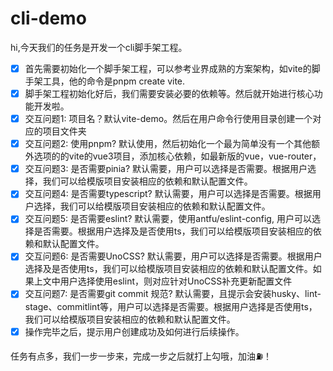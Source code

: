 # cli-demo

hi,今天我们的任务是开发一个cli脚手架工程。
- [x] 首先需要初始化一个脚手架工程，可以参考业界成熟的方案架构，如vite的脚手架工具，他的命令是pnpm create vite.
- [x] 脚手架工程初始化好后，我们需要安装必要的依赖等。然后就开始进行核心功能开发啦。
- [x] 交互问题1: 项目名？默认vite-demo。然后在用户命令行使用目录创建一个对应的项目文件夹
- [x] 交互问题2: 使用pnpm? 默认使用，然后初始化一个最为简单没有一个其他额外选项的的vite的vue3项目，添加核心依赖，如最新版的vue，vue-router，
- [x] 交互问题3: 是否需要pinia? 默认需要，用户可以选择是否需要。根据用户选择，我们可以给模版项目安装相应的依赖和默认配置文件。
- [x] 交互问题4: 是否需要typescript? 默认需要，用户可以选择是否需要。根据用户选择，我们可以给模版项目安装相应的依赖和默认配置文件。
- [x] 交互问题5: 是否需要eslint? 默认需要，使用antfu/eslint-config, 用户可以选择是否需要。根据用户选择及是否使用ts，我们可以给模版项目安装相应的依赖和默认配置文件。
- [x] 交互问题6: 是否需要UnoCSS? 默认需要，用户可以选择是否需要。根据用户选择及是否使用ts，我们可以给模版项目安装相应的依赖和默认配置文件。如果上文中用户选择使用eslint，则对应针对UnoCSS补充更新配置文件
- [x] 交互问题7: 是否需要git commit 规范? 默认需要，且提示会安装husky、lint-stage、commitlint等，用户可以选择是否需要。根据用户选择是否使用ts，我们可以给模版项目安装相应的依赖和默认配置文件。
- [x] 操作完毕之后，提示用户创建成功及如何进行后续操作。

任务有点多，我们一步一步来，完成一步之后就打上勾哦，加油⛽️！